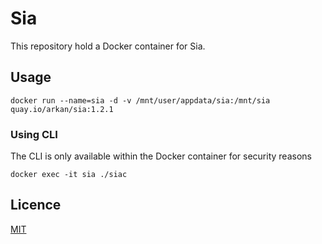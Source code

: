 # Sia 

This repository hold a Docker container for Sia. 

## Usage 

```
docker run --name=sia -d -v /mnt/user/appdata/sia:/mnt/sia quay.io/arkan/sia:1.2.1
```

### Using CLI
The CLI is only available within the Docker container for security reasons
```
docker exec -it sia ./siac
```

## Licence
[MIT](./LICENSE)

